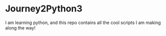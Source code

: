 # Journey2Python3
I am learning python, and this repo contains all the cool scripts I am making along the way!
